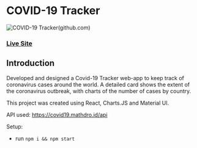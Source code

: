 # COVID-19 Tracker

![COVID-19 Tracker](https://user-images.githubusercontent.com/52598978/82085760-1d495100-970b-11ea-888b-f3b7b009aefd.png)(github.com)
### [Live Site](http://akhilanandsirra.github.io/covid19tracker)

## Introduction

Developed and designed a Covid-19 Tracker web-app to keep track of coronavirus cases around the world. A detailed card shows the extent of the coronavirus outbreak, with charts of the number of cases by country.

This project was created using React, Charts.JS and Material UI.

API used: https://covid19.mathdro.id/api

Setup:
- run ```npm i && npm start```
